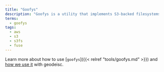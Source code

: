 ```yaml
---
title: "Goofys"
description: "Goofys is a utility that implements S3-backed filesystems using FUSE."
terms:
  - goofys
tags:
  - aws
  - s3
  - s3fs
  - fuse
---
```


Learn more about how to use [`goofys`]({{< relref "tools/goofys.md" >}}) and [how we use it]() with geodeisc.
